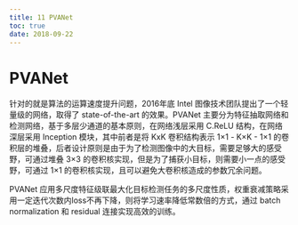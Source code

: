```yaml
---
title: 11 PVANet
toc: true
date: 2018-09-22
---
```

# PVANet

针对的就是算法的运算速度提升问题，2016年底 Intel 图像技术团队提出了一个轻量级的网络，取得了 state-of-the-art 的效果。PVANet 主要分为特征抽取网络和检测网络，基于多层少通道的基本原则，在网络浅层采用 C.ReLU 结构，在网络深层采用 Inception 模块，其中前者是将 KxK 卷积结构表示 1×1 - K×K - 1×1 的卷积层的堆叠，后者设计原则是由于为了检测图像中的大目标，需要足够大的感受野，可通过堆叠 3×3 的卷积核实现，但是为了捕获小目标，则需要小一点的感受野，可通过 1×1 的卷积核实现，且可以避免大卷积核造成的参数冗余问题。

PVANet 应用多尺度特征级联最大化目标检测任务的多尺度性质，权重衰减策略采用一定迭代次数内loss不再下降，则将学习速率降低常数倍的方式，通过 batch normalization 和 residual 连接实现高效的训练。
